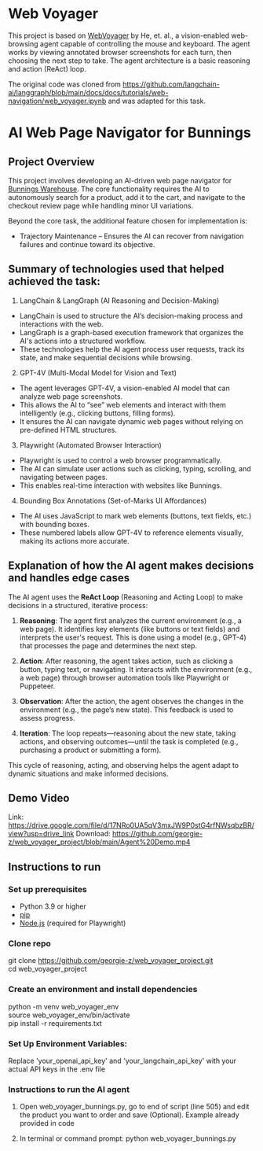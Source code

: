# Web Voyager

This project is based on [WebVoyager](https://arxiv.org/abs/2401.13919) by He, et. al., a vision-enabled web-browsing agent capable of controlling the mouse and keyboard. The agent works by viewing annotated browser screenshots for each turn, then choosing the next step to take. The agent architecture is a basic reasoning and action (ReAct) loop.

The original code was cloned from https://github.com/langchain-ai/langgraph/blob/main/docs/docs/tutorials/web-navigation/web_voyager.ipynb and was adapted for this task.

# AI Web Page Navigator for Bunnings

## Project Overview

This project involves developing an AI-driven web page navigator for [Bunnings Warehouse](http://Bunnings.com.au). The core functionality requires the AI to autonomously search for a product, add it to the cart, and navigate to the checkout review page while handling minor UI variations.  

Beyond the core task, the additional feature chosen for implementation is:
* Trajectory Maintenance – Ensures the AI can recover from navigation failures and continue toward its objective.

## Summary of technologies used that helped achieved the task:

1. LangChain & LangGraph (AI Reasoning and Decision-Making)
- LangChain is used to structure the AI’s decision-making process and interactions with the web.
- LangGraph is a graph-based execution framework that organizes the AI's actions into a structured workflow.
- These technologies help the AI agent process user requests, track its state, and make sequential decisions while browsing.

2. GPT-4V (Multi-Modal Model for Vision and Text)
- The agent leverages GPT-4V, a vision-enabled AI model that can analyze web page screenshots.
- This allows the AI to “see” web elements and interact with them intelligently (e.g., clicking buttons, filling forms).
- It ensures the AI can navigate dynamic web pages without relying on pre-defined HTML structures.

3. Playwright (Automated Browser Interaction)
- Playwright is used to control a web browser programmatically.
- The AI can simulate user actions such as clicking, typing, scrolling, and navigating between pages.
- This enables real-time interaction with websites like Bunnings.

4. Bounding Box Annotations (Set-of-Marks UI Affordances)
- The AI uses JavaScript to mark web elements (buttons, text fields, etc.) with bounding boxes.
- These numbered labels allow GPT-4V to reference elements visually, making its actions more accurate.

##  Explanation of how the AI agent makes decisions and handles edge cases

The AI agent uses the **ReAct Loop** (Reasoning and Acting Loop) to make decisions in a structured, iterative process:

1. **Reasoning**: The agent first analyzes the current environment (e.g., a web page). It identifies key elements (like buttons or text fields) and interprets the user's request. This is done using a model (e.g., GPT-4) that processes the page and determines the next step.

2. **Action**: After reasoning, the agent takes action, such as clicking a button, typing text, or navigating. It interacts with the environment (e.g., a web page) through browser automation tools like Playwright or Puppeteer.

3. **Observation**: After the action, the agent observes the changes in the environment (e.g., the page’s new state). This feedback is used to assess progress.

4. **Iteration**: The loop repeats—reasoning about the new state, taking actions, and observing outcomes—until the task is completed (e.g., purchasing a product or submitting a form).

This cycle of reasoning, acting, and observing helps the agent adapt to dynamic situations and make informed decisions.

## Demo Video
Link: https://drive.google.com/file/d/17NRo0UA5qV3mxJW9P0stG4rfNWsqbzBR/view?usp=drive_link
Download: https://github.com/georgie-z/web_voyager_project/blob/main/Agent%20Demo.mp4  

## Instructions to run

### Set up prerequisites

- Python 3.9 or higher
- [pip](https://pip.pypa.io/en/stable/installation/)
- [Node.js](https://nodejs.org/) (required for Playwright)

### Clone repo
git clone https://github.com/georgie-z/web_voyager_project.git  
cd web_voyager_project

### Create an environment and install dependencies

python -m venv web_voyager_env  
source web_voyager_env/bin/activate  
pip install -r requirements.txt  

### Set Up Environment Variables:
Replace 'your_openai_api_key' and 'your_langchain_api_key' with your actual API keys in the .env file

### Instructions to run the AI agent

1. Open web_voyager_bunnings.py, go to end of script (line 505) and edit the product you want to order and save (Optional). Example already provided in code 

2. In terminal or command prompt:
python web_voyager_bunnings.py



  



